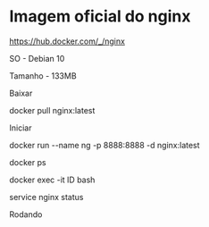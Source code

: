 # Imagem oficial do nginx

https://hub.docker.com/_/nginx

SO - Debian 10

Tamanho - 133MB

Baixar

docker pull nginx:latest

Iniciar

docker run --name ng -p 8888:8888 -d nginx:latest

docker ps

docker exec -it ID bash

service nginx status

Rodando


